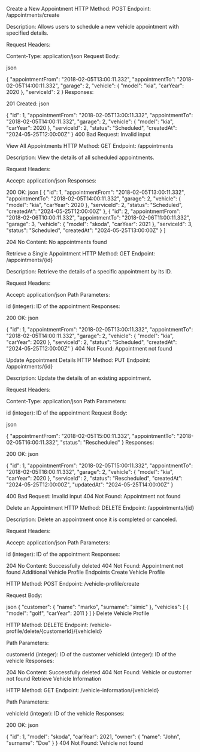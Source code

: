 Create a New Appointment
HTTP Method: POST
Endpoint: /appointments/create

Description: Allows users to schedule a new vehicle appointment with specified details.

Request Headers:

Content-Type: application/json
Request Body:

json

{
  "appointmentFrom": "2018-02-05T13:00:11.332",
  "appointmentTo": "2018-02-05T14:00:11.332",
  "garage": 2,
  "vehicle": {
    "model": "kia",
    "carYear": 2020
  },
  "serviceId": 2
}
Responses:

201 Created:
json

{
  "id": 1,
  "appointmentFrom": "2018-02-05T13:00:11.332",
  "appointmentTo": "2018-02-05T14:00:11.332",
  "garage": 2,
  "vehicle": {
    "model": "kia",
    "carYear": 2020
  },
  "serviceId": 2,
  "status": "Scheduled",
  "createdAt": "2024-05-25T12:00:00Z"
}
400 Bad Request: Invalid input

View All Appointments
HTTP Method: GET
Endpoint: /appointments

Description: View the details of all scheduled appointments.

Request Headers:

Accept: application/json
Responses:

200 OK:
json
[
  {
    "id": 1,
    "appointmentFrom": "2018-02-05T13:00:11.332",
    "appointmentTo": "2018-02-05T14:00:11.332",
    "garage": 2,
    "vehicle": {
      "model": "kia",
      "carYear": 2020
    },
    "serviceId": 2,
    "status": "Scheduled",
    "createdAt": "2024-05-25T12:00:00Z"
  },
  {
    "id": 2,
    "appointmentFrom": "2018-02-06T10:00:11.332",
    "appointmentTo": "2018-02-06T11:00:11.332",
    "garage": 3,
    "vehicle": {
      "model": "skoda",
      "carYear": 2021
    },
    "serviceId": 3,
    "status": "Scheduled",
    "createdAt": "2024-05-25T13:00:00Z"
  }
  ]
  
204 No Content: No appointments found

Retrieve a Single Appointment
HTTP Method: GET
Endpoint: /appointments/{id}

Description: Retrieve the details of a specific appointment by its ID.

Request Headers:

Accept: application/json
Path Parameters:

id (integer): ID of the appointment
Responses:

200 OK:
json

{
  "id": 1,
  "appointmentFrom": "2018-02-05T13:00:11.332",
  "appointmentTo": "2018-02-05T14:00:11.332",
  "garage": 2,
  "vehicle": {
    "model": "kia",
    "carYear": 2020
  },
  "serviceId": 2,
  "status": "Scheduled",
  "createdAt": "2024-05-25T12:00:00Z"
}
404 Not Found: Appointment not found

Update Appointment Details
HTTP Method: PUT
Endpoint: /appointments/{id}

Description: Update the details of an existing appointment.

Request Headers:

Content-Type: application/json
Path Parameters:

id (integer): ID of the appointment
Request Body:

json

{
  "appointmentFrom": "2018-02-05T15:00:11.332",
  "appointmentTo": "2018-02-05T16:00:11.332",
  "status": "Rescheduled"
}
Responses:

200 OK:
json

{
  "id": 1,
  "appointmentFrom": "2018-02-05T15:00:11.332",
  "appointmentTo": "2018-02-05T16:00:11.332",
  "garage": 2,
  "vehicle": {
    "model": "kia",
    "carYear": 2020
  },
  "serviceId": 2,
  "status": "Rescheduled",
  "createdAt": "2024-05-25T12:00:00Z",
  "updatedAt": "2024-05-25T14:00:00Z"
}

400 Bad Request: Invalid input
404 Not Found: Appointment not found

Delete an Appointment
HTTP Method: DELETE
Endpoint: /appointments/{id}

Description: Delete an appointment once it is completed or canceled.

Request Headers:

Accept: application/json
Path Parameters:

id (integer): ID of the appointment
Responses:

204 No Content: Successfully deleted
404 Not Found: Appointment not found
Additional Vehicle Profile Endpoints
Create Vehicle Profile

HTTP Method: POST
Endpoint: /vehicle-profile/create

Request Body:

json
{
  "customer": {
    "name": "marko",
    "surname": "simic"
  },
  "vehicles": [
    {
      "model": "golf",
      "carYear": 2011
    }
  ]
}
Delete Vehicle Profile

HTTP Method: DELETE
Endpoint: /vehicle-profile/delete/{customerId}/{vehicleId}

Path Parameters:

customerId (integer): ID of the customer
vehicleId (integer): ID of the vehicle
Responses:

204 No Content: Successfully deleted
404 Not Found: Vehicle or customer not found
Retrieve Vehicle Information

HTTP Method: GET
Endpoint: /vehicle-information/{vehicleId}

Path Parameters:

vehicleId (integer): ID of the vehicle
Responses:

200 OK:
json

{
  "id": 1,
  "model": "skoda",
  "carYear": 2021,
  "owner": {
    "name": "John",
    "surname": "Doe"
  }
}
404 Not Found: Vehicle not found
